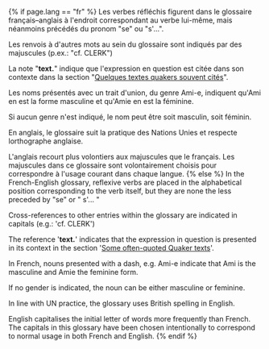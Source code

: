 {% if page.lang == "fr" %}
Les verbes réfléchis figurent dans le glossaire français&ndash;anglais à l'endroit correspondant au verbe lui-même, mais néanmoins précédés du pronom "se" ou "s'...".

Les renvois à d'autres mots au sein du glossaire sont indiqués par des majuscules (p.ex.: "cf. CLERK")

La note "**text.**" indique que l'expression en question est citée dans son contexte dans la section "[Quelques textes quakers souvent cités](texts.html)".

Les noms présentés avec un trait d'union, du genre Ami-e, indiquent qu'Ami en est la forme masculine et qu'Amie en est la féminine.

Si aucun genre n'est indiqué, le nom peut être soit masculin, soit féminin.

En anglais, le glossaire suit la pratique des Nations Unies et respecte lorthographe anglaise.

L'anglais recourt plus volontiers aux majuscules que le français. Les majuscules dans ce glossaire sont volontairement choisis pour correspondre à l'usage courant dans chaque langue.
{% else %}
In the French-English glossary, reflexive verbs are placed in the alphabetical position corresponding to the verb itself, but they are none the less preceded by "se" or " s'... "

Cross-references to other entries within the glossary are indicated in capitals (e.g.: 'cf. CLERK')

The reference '**text.**' indicates that the expression in question is presented in its context in the section '[Some often-quoted Quaker texts](texts.html)'.

In French, nouns presented with a dash, e.g. Ami-e indicate that Ami is the masculine and Amie the feminine form.

If no gender is indicated, the noun can 
be either masculine or feminine.

In line with UN practice, the glossary uses British spelling in English.

English capitalises the initial letter of words more frequently than French. The capitals in this glossary have been chosen intentionally to correspond to normal usage in both French and English.
{% endif %}
